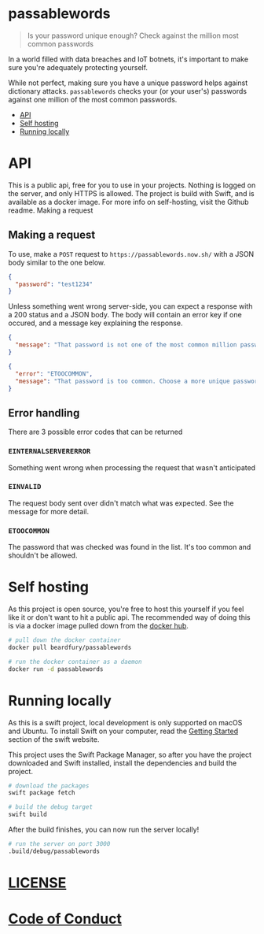 # passablewords

> Is your password unique enough? Check against the million most common passwords

In a world filled with data breaches and IoT botnets, it's important to make sure you're adequately protecting yourself.

While not perfect, making sure you have a unique password helps against dictionary attacks. `passablewords` checks your (or your user's) passwords against one million of the most common passwords.

- [API](#api)
- [Self hosting](#self-hosting)
- [Running locally](#running-locally)

# API

This is a public api, free for you to use in your projects. Nothing is logged on the server, and only HTTPS is allowed. The project is build with Swift, and is available as a docker image. For more info on self-hosting, visit the Github readme.
Making a request

## Making a request

To use, make a `POST` request to `https://passablewords.now.sh/` with a JSON body similar to the one below.

```json
{
  "password": "test1234"
}
```

Unless something went wrong server-side, you can expect a response with a 200 status and a JSON body. The body will contain an error key if one occured, and a message key explaining the response.

```json
{
  "message": "That password is not one of the most common million passwords. Nice."
}
```

```json
{
  "error": "ETOOCOMMON",
  "message": "That password is too common. Choose a more unique password."
}
```

## Error handling

There are 3 possible error codes that can be returned

### `EINTERNALSERVERERROR`
Something went wrong when processing the request that wasn't anticipated

### `EINVALID`
The request body sent over didn't match what was expected. See the message for more detail.

### `ETOOCOMMON`
The password that was checked was found in the list. It's too common and shouldn't be allowed.

# Self hosting

As this project is open source, you're free to host this yourself if you feel like it or don't want to hit a public api. The recommended way of doing this is via a docker image pulled down from the [docker hub](https://hub.docker.com/r/beardfury/passablewords).

```sh
# pull down the docker container
docker pull beardfury/passablewords

# run the docker container as a daemon
docker run -d passablewords
```

# Running locally

As this is a swift project, local development is only supported on macOS and Ubuntu. To install Swift on your computer, read the [Getting Started](https://swift.org/getting-started/) section of the swift website.

This project uses the Swift Package Manager, so after you have the project downloaded and Swift installed, install the dependencies and build the project.

```sh
# download the packages
swift package fetch

# build the debug target
swift build
```

After the build finishes, you can now run the server locally!

```sh
# run the server on port 3000
.build/debug/passablewords
```

# [LICENSE](LICENSE.md)

# [Code of Conduct](CODE_OF_CONDUCT.md)
